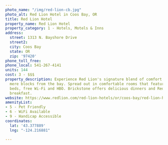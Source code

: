 ```yaml
---
photo_name: "/img/red-lion-cb.jpg"
photo_alt: Red Lion Hotel in Coos Bay, OR
title: Red Lion Hotel
property_name: Red Lion Hotel
property_category: 1 - Hotels, Motels & Inns
address:
  street: 1313 N. Bayshore Drive
  street2: 
  city: Coos Bay
  state: OR
  zip: '97420'
phone_toll_free: 
phone_local: 541-267-4141
units: 144
cost: 3 - $$$
property_description: Experience Red Lion's signature blend of comfort and convenience
  mere blocks from the bay. Spread out in comfortable rooms that feature plush pillow-top
  beds, free Wi-Fi and HBO. Brickstone offers delicious dinners and Red Lion's Signature
  breakfast.
website: https://www.redlion.com/red-lion-hotels/or/coos-bay/red-lion-hotel-coos-bay
amenityList:
- 5 - Pet Friendly
- 6 - WiFi Available
- 9 - Handicap Accessible
coordinates:
  lat: '43.377889'
  lng: "-124.216881"

---
```

